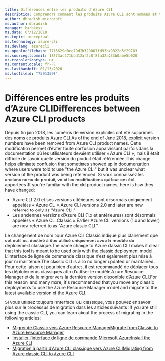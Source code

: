```yaml
---
title: Différences entre les produits d’Azure CLI
description: Comprendre comment les produits Azure CLI sont nommés et versionnés, et comment ils sont mis à jour.
author: dbradish-microsoft
ms.author: dbradish
manager: barbkess
ms.date: 07/12/2018
ms.topic: conceptual
ms.technology: azure-cli
ms.devlang: azurecli
ms.openlocfilehash: 77b3629d0cc79d2b329007fd93b49022d5f29783
ms.sourcegitcommit: 18973ac471bbd12af2c8f8fa32a233b0abe5b020
ms.translationtype: HT
ms.contentlocale: fr-FR
ms.lasthandoff: 01/13/2020
ms.locfileid: "75913598"
---
```

# <a name="differences-between-azure-cli-products"></a><span data-ttu-id="ff7f7-103">Différences entre les produits d’Azure CLI</span><span class="sxs-lookup"><span data-stu-id="ff7f7-103">Differences between Azure CLI products</span></span>

<span data-ttu-id="ff7f7-104">Depuis fin juin 2018, les numéros de version explicites ont été supprimés des noms de produits Azure CLI.</span><span class="sxs-lookup"><span data-stu-id="ff7f7-104">As of the end of June 2018, explicit version numbers have been removed from Azure CLI product names.</span></span> <span data-ttu-id="ff7f7-105">Cette modification permet d’éviter toute confusion apparaissant parfois dans la documentation où les utilisateurs devaient utiliser « Azure CLI », mais il était difficile de savoir quelle version du produit était référencée.</span><span class="sxs-lookup"><span data-stu-id="ff7f7-105">This change helps eliminate confusion that sometimes showed up in documentation where users were told to use "the Azure CLI" but it was unclear what version of the product was being referenced.</span></span> <span data-ttu-id="ff7f7-106">Si vous connaissez les anciens noms de produit, voici les modifications qui leur ont été apportées :</span><span class="sxs-lookup"><span data-stu-id="ff7f7-106">If you're familiar with the old product names, here is how they have changed:</span></span>

* <span data-ttu-id="ff7f7-107">Azure CLI 2.0 et ses versions ultérieures sont désormais uniquement appelées « Azure CLI ».</span><span class="sxs-lookup"><span data-stu-id="ff7f7-107">Azure CLI versions 2.0 and later are now referred to only as "Azure CLI."</span></span>
* <span data-ttu-id="ff7f7-108">Les anciennes versions d’Azure CLI (1.x et antérieures) sont désormais appelées « Azure CLI Classic ».</span><span class="sxs-lookup"><span data-stu-id="ff7f7-108">Earlier Azure CLI versions (1.x and lower) are now referred to as "Azure classic CLI."</span></span>

<span data-ttu-id="ff7f7-109">Le changement de nom pour Azure CLI Classic indique plus clairement que cet outil est destiné à être utilisé uniquement avec le modèle de déploiement classique.</span><span class="sxs-lookup"><span data-stu-id="ff7f7-109">The name change to Azure classic CLI makes it clear that this tool is meant to be used only with the classic deployment model.</span></span> <span data-ttu-id="ff7f7-110">L’interface de ligne de commande classique n’est également plus mise à jour ni maintenue.</span><span class="sxs-lookup"><span data-stu-id="ff7f7-110">The classic CLI is also no longer updated or maintained.</span></span> <span data-ttu-id="ff7f7-111">Pour cette raison et pour bien d’autres, il est recommandé de déplacer tous les déploiements classiques afin d’utiliser le modèle Azure Resource Manager et de le migrer vers la dernière version disponible d’Azure CLI.</span><span class="sxs-lookup"><span data-stu-id="ff7f7-111">For this reason, and many more, it's recommended that you move any classic deployments to use the Azure Resource Manager model and migrate to the latest available version of the Azure CLI.</span></span>

<span data-ttu-id="ff7f7-112">Si vous utilisez toujours l’interface CLI classique, vous pouvez en savoir plus sur le processus de migration dans les articles suivants :</span><span class="sxs-lookup"><span data-stu-id="ff7f7-112">If you are still using the classic CLI, you can learn about the process of migrating in the following articles:</span></span>

* [<span data-ttu-id="ff7f7-113">Migrer de Classic vers Azure Resource Manager</span><span class="sxs-lookup"><span data-stu-id="ff7f7-113">Migrate from Classic to Azure Resource Manager</span></span>](/azure/virtual-machines/linux/migration-classic-resource-manager-overview)
* [<span data-ttu-id="ff7f7-114">Installer l’interface de ligne de commande Microsoft Azure</span><span class="sxs-lookup"><span data-stu-id="ff7f7-114">Install the Azure CLI</span></span>](install-azure-cli.md)
* [<span data-ttu-id="ff7f7-115">Migration à partir d’Azure CLI classique vers Azure CLI</span><span class="sxs-lookup"><span data-stu-id="ff7f7-115">Migrating from Azure classic CLI to Azure CLI</span></span>](https://github.com/Azure/azure-cli/blob/dev/doc/classic_cli_migration.md)

